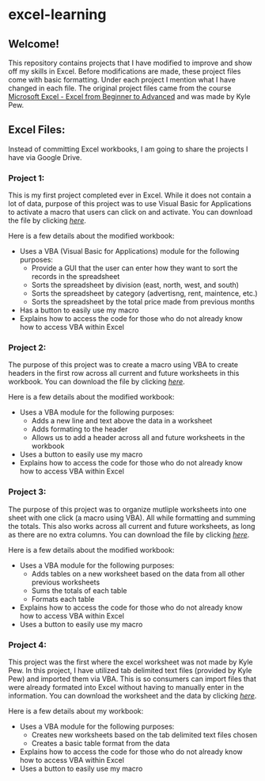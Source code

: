 # excel-learning
## Welcome!

This repository contains projects that I have modified to improve and show off my skills in Excel. Before modifications are made, these project files come with basic formatting. Under each project I mention what I have changed in each file. The original project files came from the course [Microsoft Excel - Excel from Beginner to Advanced](https://www.udemy.com/microsoft-excel-2013-from-beginner-to-advanced-and-beyond/) and was made by Kyle Pew.

## Excel Files:
Instead of committing Excel workbooks, I am going to share the projects I have via Google Drive.

### Project 1:
This is my first project completed ever in Excel. While it does not contain a lot of data, purpose of this project was to use Visual Basic for Applications to activate a macro that users can click on and activate. You can download the file by clicking <i>[here](https://drive.google.com/open?id=128ECOWX6KQE6dX5HNtkwAePb2U3sGp5Y)</i>.

Here is a few details about the modified workbook:
* Uses a VBA (Visual Basic for Applications) module for the following purposes:
  * Provide a GUI that the user can enter how they want to sort the records in the spreadsheet
  * Sorts the spreadsheet by division (east, north, west, and south)
  * Sorts the spreadsheet by category (advertisng, rent, maintence, etc.)
  * Sorts the spreadsheet by the total price made from previous months
* Has a button to easily use my macro
* Explains how to access the code for those who do not already know how to access VBA within Excel

### Project 2:
The purpose of this project was to create a macro using VBA to create headers in the first row across all current and future worksheets in this workbook. You can download the file by clicking <i>[here](https://drive.google.com/open?id=1EXn3-N_orztbkdDILYRqZ6jptOyAvgQQ)</i>.

Here is a few details about the modified workbook:
* Uses a VBA module for the following purposes:
  * Adds a new line and text above the data in a worksheet
  * Adds formating to the header
  * Allows us to add a header across all and future worksheets in the workbook
* Uses a button to easily use my macro
* Explains how to access the code for those who do not already know how to access VBA within Excel

### Project 3:
The purpose of this project was to organize mutliple worksheets into one sheet with one click (a macro using VBA). All while formatting and summing the totals. This also works across all current and future worksheets, as long as there are no extra columns. You can download the file by clicking <i>[here](https://drive.google.com/open?id=1obqkGjwFQj-D2S6RNY6mEAV0b0oyZ4XO)</i>.

Here is a few details about the modified workbook:
* Uses a VBA module for the following purposes:
  * Adds tables on a new worksheet based on the data from all other previous worksheets
  * Sums the totals of each table
  * Formats each table
* Explains how to access the code for those who do not already know how to access VBA within Excel
* Uses a button to easily use my macro

### Project 4:
This project was the first where the excel worksheet was not made by Kyle Pew. In this project, I have utilized tab delimited text files  (provided by Kyle Pew) and imported them via VBA. This is so consumers can import files that were already formated into Excel without having to manually enter in the information. You can download the worksheet and the data by clicking <i>[here](https://drive.google.com/open?id=1KrT2GZni43-E6pCIZ7w_suUyoHq6O8Ah)</i>.

Here is a few details about my workbook:
* Uses a VBA module for the following purposes:
  * Creates new worksheets based on the tab delimited text files chosen
  * Creates a basic table format from the data
* Explains how to access the code for those who do not already know how to access VBA within Excel
* Uses a button to easily use my macro
